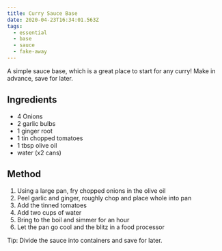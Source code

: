 ```yaml
---
title: Curry Sauce Base
date: 2020-04-23T16:34:01.563Z
tags:
  - essential
  - base
  - sauce
  - fake-away
---
```

A simple sauce base, which is a great place to start for any curry! Make in advance, save for later.

## Ingredients

* 4 Onions
* 2 garlic bulbs
* 1 ginger root
* 1 tin chopped tomatoes
* 1 tbsp olive oil
* water (x2 cans)

## Method

1. Using a large pan, fry chopped onions in the olive oil
2. Peel garlic and ginger, roughly chop and place whole into pan
3. Add the tinned tomatoes
4. Add two cups of water
5. Bring to the boil and simmer for an hour
6. Let the pan go cool and the blitz in a food processor

Tip: Divide the sauce into containers and save for later.